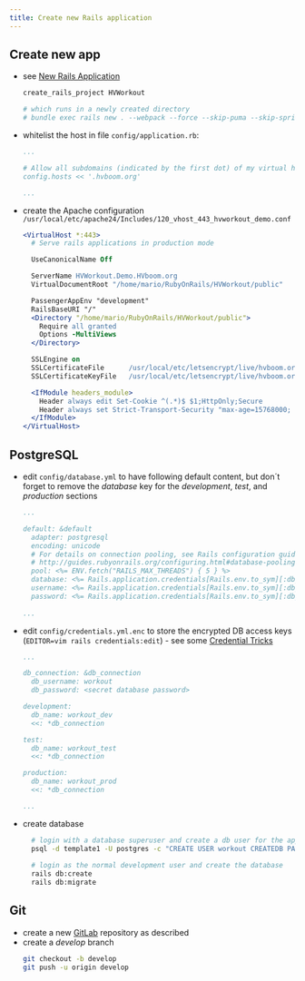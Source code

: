 ```yaml
---
title: Create new Rails application
---
```


## Create new app
* see [New Rails Application](https://github.com/HVboom/HowTo-DigitalOcean/wiki/New-Rails-Application)

  ```bash
  create_rails_project HVWorkout
  
  # which runs in a newly created directory
  # bundle exec rails new . --webpack --force --skip-puma --skip-spring --skip-sprockets --skip-test --database=postgresql
  ```
	
* whitelist the host in file `config/application.rb`:

  ```yaml
  ...
  
  # Allow all subdomains (indicated by the first dot) of my virtual host
  config.hosts << '.hvboom.org'
  
  ...
  ```
	
* create the Apache configuration `/usr/local/etc/apache24/Includes/120_vhost_443_hvworkout_demo.conf`

  ```apache
  <VirtualHost *:443>
    # Serve rails applications in production mode
  
    UseCanonicalName Off
  
    ServerName HVWorkout.Demo.HVboom.org
    VirtualDocumentRoot "/home/mario/RubyOnRails/HVWorkout/public"
  
    PassengerAppEnv "development"
    RailsBaseURI "/"
    <Directory "/home/mario/RubyOnRails/HVWorkout/public">
      Require all granted
      Options -MultiViews 
    </Directory>
  
    SSLEngine on
    SSLCertificateFile      /usr/local/etc/letsencrypt/live/hvboom.org/fullchain.pem
    SSLCertificateKeyFile   /usr/local/etc/letsencrypt/live/hvboom.org/privkey.pem
  
    <IfModule headers_module>
      Header always edit Set-Cookie ^(.*)$ $1;HttpOnly;Secure
      Header always set Strict-Transport-Security "max-age=15768000; includeSubDomains"
    </IfModule>
  </VirtualHost>
  ```

## PostgreSQL
* edit `config/database.yml` to have following default content, but don´t forget to remove the *database* key for the *development*, *test*, and *production* sections

  ```yaml
  ...
  
  default: &default
    adapter: postgresql
    encoding: unicode
    # For details on connection pooling, see Rails configuration guide
    # http://guides.rubyonrails.org/configuring.html#database-pooling
    pool: <%= ENV.fetch("RAILS_MAX_THREADS") { 5 } %>
    database: <%= Rails.application.credentials[Rails.env.to_sym][:db_name] %>
    username: <%= Rails.application.credentials[Rails.env.to_sym][:db_username] %>
    password: <%= Rails.application.credentials[Rails.env.to_sym][:db_password] %>
    
  ...
  ```

* edit `config/credentials.yml.enc` to store the encrypted DB access keys (`EDITOR=vim rails credentials:edit`) - see some [Credential Tricks](https://blog.eq8.eu/til/rails-52-credentials-tricks.html)

  ```yaml
  ...
  
  db_connection: &db_connection
    db_username: workout
    db_password: <secret database password>
  
  development:
    db_name: workout_dev
    <<: *db_connection
  
  test:
    db_name: workout_test
    <<: *db_connection
  
  production:
    db_name: workout_prod
    <<: *db_connection
  
  ...
  ```
	
* create database

  ```bash
	# login with a database superuser and create a db user for the application
	psql -d template1 -U postgres -c "CREATE USER workout CREATEDB PASSWORD '<secret database password>';"
	
	# login as the normal development user and create the database
	rails db:create
	rails db:migrate
	```
	
## Git

* create a new [GitLab](https://github.com/HVboom/HowTo-DigitalOcean/wiki/New-Rails-Application#git-repository) repository as described
* create a _develop_ branch
	```bash
	git checkout -b develop
	git push -u origin develop
	```